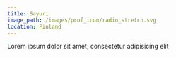 ```yaml
---
title: Sayuri
image_path: /images/prof_icon/radio_stretch.svg
location: Finland
---
```

Lorem ipsum dolor sit amet, consectetur adipisicing elit
